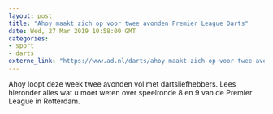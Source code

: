 ```yaml
---
layout: post
title: "Ahoy maakt zich op voor twee avonden Premier League Darts"
date: Wed, 27 Mar 2019 10:58:00 GMT
categories: 
- sport 
- darts 
externe_link: "https://www.ad.nl/darts/ahoy-maakt-zich-op-voor-twee-avonden-premier-league-darts~a43b59f1/"
---
```


Ahoy loopt deze week twee avonden vol met dartsliefhebbers. Lees hieronder alles wat u moet weten over speelronde 8 en 9 van de Premier League in Rotterdam.
